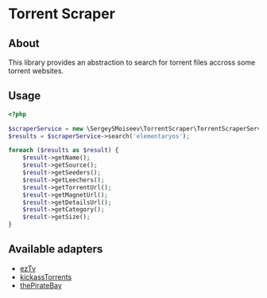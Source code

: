 Torrent Scraper
===============

## About
This library provides an abstraction to search for torrent files accross some torrent websites.

## Usage
```php
<?php

$scraperService = new \SergeySMoiseev\TorrentScraper\TorrentScraperService([TorrentScraperService::EZTV, TorrentScraperService::KICKASS]);
$results = $scraperService->search('elementaryos');

foreach ($results as $result) {
	$result->getName();
    $result->getSource();
    $result->getSeeders();
    $result->getLeechers();
    $result->getTorrentUrl();
    $result->getMagnetUrl();
    $result->getDetailsUrl();
    $result->getCategory();
    $result->getSize();
}
```

## Available adapters

* [ezTv](https://eztv.ag/)
* [kickassTorrents](http://kickass.to)
* [thePirateBay](http://thepiratebay.se)
